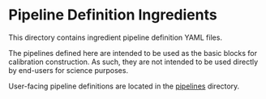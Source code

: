 # Pipeline Definition Ingredients

This directory contains ingredient pipeline definition YAML files.

The pipelines defined here are intended to be used as the basic blocks for calibration construction.
As such, they are not intended to be used directly by end-users for science purposes.

User-facing pipeline definitions are located in the [pipelines](..) directory.
